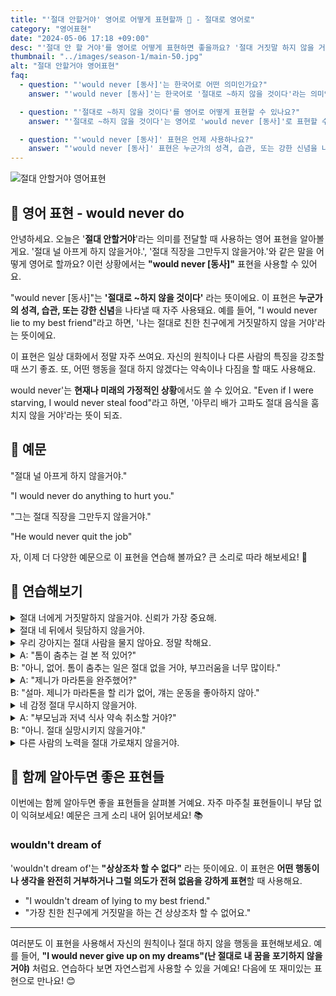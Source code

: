```yaml
---
title: "'절대 안할거야' 영어로 어떻게 표현할까 🚫 - 절대로 영어로"
category: "영어표현"
date: "2024-05-06 17:18 +09:00"
desc: "'절대 안 할 거야'를 영어로 어떻게 표현하면 좋을까요? '절대 거짓말 하지 않을 거야', '절대 약속을 어기지 않을 거야' 등을 영어로 표현하는 법을 배워봅시다. 다양한 예문을 통해서 연습하고 본인의 표현으로 만들어 보세요."
thumbnail: "../images/season-1/main-50.jpg"
alt: "절대 안할거야 영어표현"
faq:
  - question: "'would never [동사]'는 한국어로 어떤 의미인가요?"
    answer: "'would never [동사]'는 한국어로 '절대로 ~하지 않을 것이다'라는 의미입니다. 이 표현은 강한 부정이나 거부를 나타낼 때 사용됩니다. 예를 들어, 'I would never lie'는 '나는 절대 거짓말하지 않을 것이다'라는 뜻입니다."

  - question: "'절대로 ~하지 않을 것이다'를 영어로 어떻게 표현할 수 있나요?"
    answer: "'절대로 ~하지 않을 것이다'는 영어로 'would never [동사]'로 표현할 수 있습니다. 예를 들어, '나는 절대로 친구를 배신하지 않을 거야'는 'I would never betray my friend'로 말할 수 있습니다."

  - question: "'would never [동사]' 표현은 언제 사용하나요?"
    answer: "'would never [동사]' 표현은 누군가의 성격, 습관, 또는 강한 신념을 나타낼 때 자주 사용됩니다. 또한 어떤 행동을 절대 하지 않겠다는 약속이나 다짐을 할 때도 사용합니다. 예를 들어, 'He would never cheat on a test'는 '그는 절대로 시험에서 부정행위를 하지 않을 것이다'라는 의미로, 그 사람의 성격이나 원칙을 강조합니다."
---
```


![절대 안할거야 영어표현](../images/season-1/main-50.jpg)

## 🌟 영어 표현 - would never do

안녕하세요. 오늘은 '**절대 안할거야**'라는 의미를 전달할 때 사용하는 영어 표현을 알아볼게요. '절대 널 아프게 하지 않을거야.', '절대 직장을 그만두지 않을거야.'와 같은 말을 어떻게 영어로 할까요? 이런 상황에서는 **"would never [동사]"** 표현을 사용할 수 있어요.

"would never [동사]"는 **'절대로 ~하지 않을 것이다'** 라는 뜻이에요. 이 표현은 **누군가의 성격, 습관, 또는 강한 신념**을 나타낼 때 자주 사용돼요. 예를 들어, "I would never lie to my best friend"라고 하면, '나는 절대로 친한 친구에게 거짓말하지 않을 거야'라는 뜻이에요.

이 표현은 일상 대화에서 정말 자주 쓰여요. 자신의 원칙이나 다른 사람의 특징을 강조할 때 쓰기 좋죠. 또, 어떤 행동을 절대 하지 않겠다는 약속이나 다짐을 할 때도 사용해요.

would never'는 **현재나 미래의 가정적인 상황**에서도 쓸 수 있어요. "Even if I were starving, I would never steal food"라고 하면, '아무리 배가 고파도 절대 음식을 훔치지 않을 거야'라는 뜻이 되죠.

## 📖 예문

"절대 널 아프게 하지 않을거야."

"I would never do anything to hurt you."

"그는 절대 직장을 그만두지 않을거야."

"He would never quit the job"

자, 이제 더 다양한 예문으로 이 표현을 연습해 볼까요? 큰 소리로 따라 해보세요! 🌟

## 💬 연습해보기

<details>
<summary>절대 너에게 거짓말하지 않을거야. 신뢰가 가장 중요해.</summary>
<span>I would never lie to you. Trust is crucial in our relationship.</span>
</details>

<details>
<summary>절대 네 뒤에서 뒷담하지 않을거야.</summary>
<span>I would never <a href="/blog/in-english/164.gossip/">gossip</a> about you behind your back.</span>
</details>

<details>
<summary>우리 강아지는 절대 사람을 물지 않아요. 정말 착해요.</summary>
<span>My dog would never bite anyone. He's such a sweetheart.</span>
</details>

<details>
<summary>A: "톰이 춤추는 걸 본 적 있어?"<br>B: "아니, 없어. 톰이 춤추는 일은 절대 없을 거야, 부끄러움을 너무 많이타."</summary>
<span>A: "Have you ever seen Tom dance?"<br>B: "No, I haven't. Tom would never dance, he's too shy."</span>
</details>

<details>
<summary>A: "제니가 마라톤을 완주했어?"<br>B: "설마. 제니가 마라톤을 할 리가 없어, 걔는 운동을 좋아하지 않아."</summary>
<span>A: "Did Jenny finish the marathon?"<br>B: "Doubtful. Jenny would never run a marathon, she's not <a href="/blog/in-english/002.into-something/">into sports.</a>"</span>
</details>

<details>
<summary>네 감정 절대 무시하지 않을거야.</summary>
<span>I would never <a href="/blog/in-english/348.ignore/">ignore</a> your feelings.</span>
</details>

<details>
<summary>A: "부모님과 저녁 식사 약속 취소할 거야?"<br>B: "아니. 절대 실망시키지 않을거야."</summary>
<span>A: "Are you going to cancel dinner plans with your parents?"<br>B: "Absolutely not. I would never <a href="/blog/in-english/120.let-someone-down/">let them down</a> like that."</span>
</details>

<details>
<summary>다른 사람의 노력을 절대 가로채지 않을거야.</summary>
<span>I would never take credit for someone else's efforts.</span>
</details>

## 🤝 함께 알아두면 좋은 표현들

이번에는 함께 알아두면 좋을 표현들을 살펴볼 거예요. 자주 마주칠 표현들이니 부담 없이 익혀보세요! 예문은 크게 소리 내어 읽어보세요! 📚

### wouldn't dream of

'wouldn't dream of'는 **"상상조차 할 수 없다"** 라는 뜻이에요. 이 표현은 **어떤 행동이나 생각을 완전히 거부하거나 그럴 의도가 전혀 없음을 강하게 표현**할 때 사용해요.

- "I wouldn't dream of lying to my best friend."
- "가장 친한 친구에게 거짓말을 하는 건 상상조차 할 수 없어요."

---

여러분도 이 표현을 사용해서 자신의 원칙이나 절대 하지 않을 행동을 표현해보세요. 예를 들어, **"I would never give up on my dreams"(난 절대로 내 꿈을 포기하지 않을 거야)** 처럼요. 연습하다 보면 자연스럽게 사용할 수 있을 거예요! 다음에 또 재미있는 표현으로 만나요! 😊

